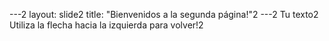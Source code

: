---2
layout: slide2
title: "Bienvenidos a la segunda página!"2
---2
Tu texto2
Utiliza la flecha hacia la izquierda para volver!2
